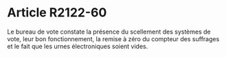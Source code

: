 # Article R2122-60

Le bureau de vote constate la présence du scellement des systèmes de vote, leur bon fonctionnement, la remise à zéro du compteur des suffrages et le fait que les urnes électroniques soient vides.